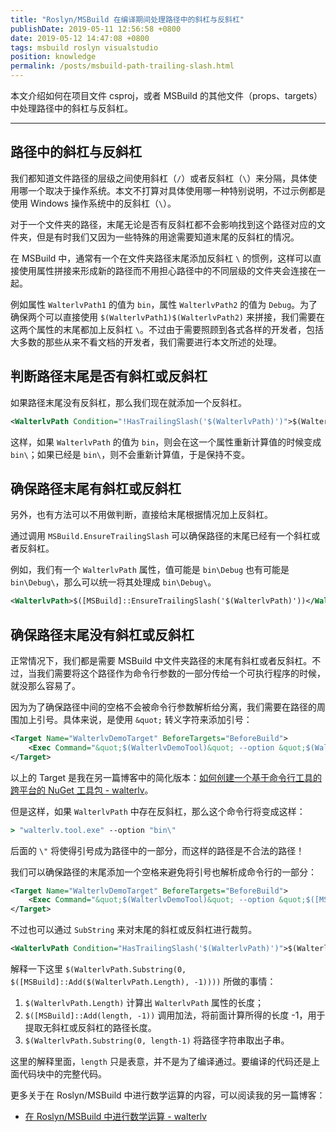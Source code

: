 ```yaml
---
title: "Roslyn/MSBuild 在编译期间处理路径中的斜杠与反斜杠"
publishDate: 2019-05-11 12:56:58 +0800
date: 2019-05-12 14:47:08 +0800
tags: msbuild roslyn visualstudio
position: knowledge
permalink: /posts/msbuild-path-trailing-slash.html
---
```


本文介绍如何在项目文件 csproj，或者 MSBuild 的其他文件（props、targets）中处理路径中的斜杠与反斜杠。

---

<div id="toc"></div>

## 路径中的斜杠与反斜杠

我们都知道文件路径的层级之间使用斜杠（`/`）或者反斜杠（`\`）来分隔，具体使用哪一个取决于操作系统。本文不打算对具体使用哪一种特别说明，不过示例都是使用 Windows 操作系统中的反斜杠（`\`）。

对于一个文件夹的路径，末尾无论是否有反斜杠都不会影响找到这个路径对应的文件夹，但是有时我们又因为一些特殊的用途需要知道末尾的反斜杠的情况。

在 MSBuild 中，通常有一个在文件夹路径末尾添加反斜杠 `\` 的惯例，这样可以直接使用属性拼接来形成新的路径而不用担心路径中的不同层级的文件夹会连接在一起。

例如属性 `WalterlvPath1` 的值为 `bin`，属性 `WalterlvPath2` 的值为 `Debug`。为了确保两个可以直接使用 `$(WalterlvPath1)$(WalterlvPath2)` 来拼接，我们需要在这两个属性的末尾都加上反斜杠 `\`。不过由于需要照顾到各式各样的开发者，包括大多数的那些从来不看文档的开发者，我们需要进行本文所述的处理。

## 判断路径末尾是否有斜杠或反斜杠

如果路径末尾没有反斜杠，那么我们现在就添加一个反斜杠。

```xml
<WalterlvPath Condition="!HasTrailingSlash('$(WalterlvPath)')">$(WalterlvPath)\</WalterlvPath>
```

这样，如果 `WalterlvPath` 的值为 `bin`，则会在这一个属性重新计算值的时候变成 `bin\`；如果已经是 `bin\`，则不会重新计算值，于是保持不变。

## 确保路径末尾有斜杠或反斜杠

另外，也有方法可以不用做判断，直接给末尾根据情况加上反斜杠。

通过调用 `MSBuild.EnsureTrailingSlash` 可以确保路径的末尾已经有一个斜杠或者反斜杠。

例如，我们有一个 `WalterlvPath` 属性，值可能是 `bin\Debug` 也有可能是 `bin\Debug\`，那么可以统一将其处理成 `bin\Debug\`。

```xml
<WalterlvPath>$([MSBuild]::EnsureTrailingSlash('$(WalterlvPath)'))</WalterlvPath>
```

## 确保路径末尾没有斜杠或反斜杠

正常情况下，我们都是需要 MSBuild 中文件夹路径的末尾有斜杠或者反斜杠。不过，当我们需要将这个路径作为命令行参数的一部分传给一个可执行程序的时候，就没那么容易了。

因为为了确保路径中间的空格不会被命令行参数解析给分离，我们需要在路径的周围加上引号。具体来说，是使用 `&quot;` 转义字符来添加引号：

```xml
<Target Name="WalterlvDemoTarget" BeforeTargets="BeforeBuild">
    <Exec Command="&quot;$(WalterlvDemoTool)&quot; --option &quot;$(WalterlvPath)&quot;" />
</Target>
```

以上的 Target 是我在另一篇博客中的简化版本：[如何创建一个基于命令行工具的跨平台的 NuGet 工具包 - walterlv](/post/create-a-cross-platform-command-based-nuget-tool)。

但是这样，如果 `WalterlvPath` 中存在反斜杠，那么这个命令行将变成这样：

```cmd
> "walterlv.tool.exe" --option "bin\"
```

后面的 `\"` 将使得引号成为路径中的一部分，而这样的路径是不合法的路径！

我们可以确保路径的末尾添加一个空格来避免将引号也解析成命令行的一部分：

```xml
<Target Name="WalterlvDemoTarget" BeforeTargets="BeforeBuild">
    <Exec Command="&quot;$(WalterlvDemoTool)&quot; --option &quot;$([MSBuild]::EnsureTrailingSlash('$(BasePathInInstaller)')) &quot;" />
</Target>
```

不过也可以通过 `SubString` 来对末尾的斜杠或反斜杠进行裁剪。

```xml
<WalterlvPath Condition="HasTrailingSlash('$(WalterlvPath)')">$(WalterlvPath.Substring(0, $([MSBuild]::Add($(WalterlvPath.Length), -1))))</WalterlvPath>
```

解释一下这里 `$(WalterlvPath.Substring(0, $([MSBuild]::Add($(WalterlvPath.Length), -1))))` 所做的事情：

1. `$(WalterlvPath.Length)` 计算出 `WalterlvPath` 属性的长度；
1. `$([MSBuild]::Add(length, -1))` 调用加法，将前面计算所得的长度 -1，用于提取无斜杠或反斜杠的路径长度。
1. `$(WalterlvPath.Substring(0, length-1)` 将路径字符串取出子串。

这里的解释里面，`length` 只是表意，并不是为了编译通过。要编译的代码还是上面代码块中的完整代码。

更多关于在 Roslyn/MSBuild 中进行数学运算的内容，可以阅读我的另一篇博客：

- [在 Roslyn/MSBuild 中进行数学运算 - walterlv](/post/msbuild-numeric-methods)

